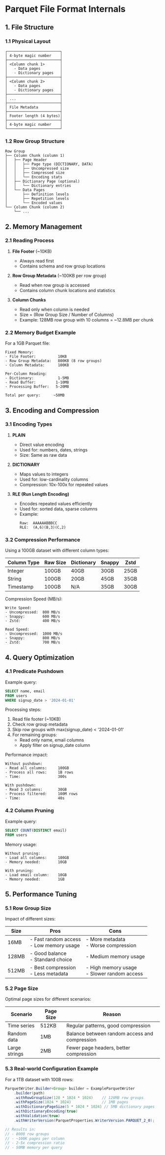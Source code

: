 # Parquet File Format Internals

## 1. File Structure

### 1.1 Physical Layout
```plaintext
┌────────────────────────┐
│ 4-byte magic number    │
├────────────────────────┤
│ <Column chunk 1>       │
│   - Data pages         │
│   - Dictionary pages   │
├────────────────────────┤
│ <Column chunk 2>       │
│   - Data pages         │
│   - Dictionary pages   │
├────────────────────────┤
│ ...                    │
├────────────────────────┤
│ File Metadata          │
├────────────────────────┤
│ Footer length (4 bytes)│
├────────────────────────┤
│ 4-byte magic number    │
└────────────────────────┘
```

### 1.2 Row Group Structure
```plaintext
Row Group
├── Column Chunk (column 1)
│   ├── Page Header
│   │   ├── Page type (DICTIONARY, DATA)
│   │   ├── Uncompressed size
│   │   ├── Compressed size
│   │   └── Encoding stats
│   ├── Dictionary Page (optional)
│   │   └── Dictionary entries
│   └── Data Pages
│       ├── Definition levels
│       ├── Repetition levels
│       └── Encoded values
└── Column Chunk (column 2)
    └── ...
```

## 2. Memory Management

### 2.1 Reading Process
1. **File Footer** (~10KB)
   - Always read first
   - Contains schema and row group locations

2. **Row Group Metadata** (~100KB per row group)
   - Read when row group is accessed
   - Contains column chunk locations and statistics

3. **Column Chunks**
   - Read only when column is needed
   - Size = (Row Group Size / Number of Columns)
   - Example: 128MB row group with 10 columns = ~12.8MB per chunk

### 2.2 Memory Budget Example
For a 1GB Parquet file:

```plaintext
Fixed Memory:
- File Footer:          10KB
- Row Group Metadata:   800KB (8 row groups)
- Column Metadata:      100KB

Per-Column Reading:
- Dictionary:           1-5MB
- Read Buffer:         1-10MB
- Processing Buffer:   5-20MB

Total per query:      ~50MB
```

## 3. Encoding and Compression

### 3.1 Encoding Types
1. **PLAIN**
   - Direct value encoding
   - Used for: numbers, dates, strings
   - Size: Same as raw data

2. **DICTIONARY**
   - Maps values to integers
   - Used for: low-cardinality columns
   - Compression: 10x-100x for repeated values

3. **RLE (Run Length Encoding)**
   - Encodes repeated values efficiently
   - Used for: sorted data, sparse columns
   - Example:
     ```
     Raw:  AAAAAABBBCC
     RLE:  (A,6)(B,3)(C,2)
     ```

### 3.2 Compression Performance

Using a 100GB dataset with different column types:

| Column Type | Raw Size | Dictionary | Snappy | Zstd |
|------------|----------|------------|---------|------|
| Integer    | 100GB    | 40GB      | 30GB    | 25GB |
| String     | 100GB    | 20GB      | 45GB    | 35GB |
| Timestamp  | 100GB    | N/A       | 35GB    | 30GB |

Compression Speed (MB/s):
```plaintext
Write Speed:
- Uncompressed:  800 MB/s
- Snappy:        600 MB/s
- Zstd:          400 MB/s

Read Speed:
- Uncompressed:  1000 MB/s
- Snappy:        800 MB/s
- Zstd:          700 MB/s
```

## 4. Query Optimization

### 4.1 Predicate Pushdown
Example query:
```sql
SELECT name, email 
FROM users 
WHERE signup_date > '2024-01-01'
```

Processing steps:
1. Read file footer (~10KB)
2. Check row group metadata
3. Skip row groups with max(signup_date) < '2024-01-01'
4. For remaining groups:
   - Read only name, email columns
   - Apply filter on signup_date column

Performance impact:
```plaintext
Without pushdown:
- Read all columns:     100GB
- Process all rows:     1B rows
- Time:                 300s

With pushdown:
- Read 3 columns:       30GB
- Process filtered:     100M rows
- Time:                 40s
```

### 4.2 Column Pruning
Example query:
```sql
SELECT COUNT(DISTINCT email)
FROM users
```

Memory usage:
```plaintext
Without pruning:
- Load all columns:     100GB
- Memory needed:        10GB

With pruning:
- Load email column:    10GB
- Memory needed:        1GB
```

## 5. Performance Tuning

### 5.1 Row Group Size
Impact of different sizes:

| Size   | Pros | Cons |
|--------|------|------|
| 16MB   | - Fast random access<br>- Low memory usage | - More metadata<br>- Worse compression |
| 128MB  | - Good balance<br>- Standard choice | - Medium memory usage |
| 512MB  | - Best compression<br>- Less metadata | - High memory usage<br>- Slower random access |

### 5.2 Page Size
Optimal page sizes for different scenarios:

| Scenario | Page Size | Reason |
|----------|-----------|---------|
| Time series | 512KB | Regular patterns, good compression |
| Random data | 1MB   | Balance between random access and compression |
| Large strings | 2MB | Fewer page headers, better compression |

### 5.3 Real-world Configuration Example

For a 1TB dataset with 100B rows:

```java
ParquetWriter.Builder<Group> builder = ExampleParquetWriter
    .builder(path)
    .withRowGroupSize(128 * 1024 * 1024)    // 128MB row groups
    .withPageSize(1024 * 1024)              // 1MB pages
    .withDictionaryPageSize(5 * 1024 * 1024) // 5MB dictionary pages
    .withDictionaryEncoding(true)
    .withValidation(true)
    .withWriterVersion(ParquetProperties.WriterVersion.PARQUET_2_0);

// Results in:
// - 8000 row groups
// - ~100K pages per column
// - 2-5x compression ratio
// - 50MB memory per query
```
